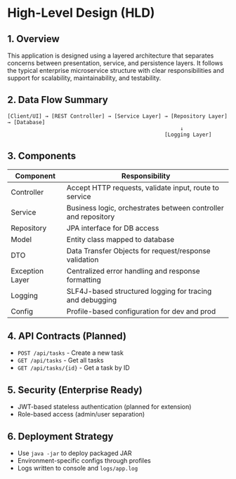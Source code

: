 # High-Level Design (HLD)

## 1. **Overview**
This application is designed using a layered architecture that separates concerns between presentation, service, and persistence layers. It follows the typical enterprise microservice structure with clear responsibilities and support for scalability, maintainability, and testability.

## 2. **Data Flow Summary**
```
[Client/UI] → [REST Controller] → [Service Layer] → [Repository Layer] → [Database]
                                                       ↓
                                                  [Logging Layer]
```

## 3. **Components**
| Component        | Responsibility                                                                 |
|------------------|----------------------------------------------------------------------------------|
| Controller       | Accept HTTP requests, validate input, route to service                          |
| Service          | Business logic, orchestrates between controller and repository                 |
| Repository       | JPA interface for DB access                                                     |
| Model            | Entity class mapped to database                                                 |
| DTO              | Data Transfer Objects for request/response validation                           |
| Exception Layer  | Centralized error handling and response formatting                              |
| Logging          | SLF4J-based structured logging for tracing and debugging                        |
| Config           | Profile-based configuration for dev and prod                                   |

## 4. **API Contracts** (Planned)
- `POST /api/tasks` - Create a new task
- `GET /api/tasks` - Get all tasks
- `GET /api/tasks/{id}` - Get a task by ID

## 5. **Security (Enterprise Ready)**
- JWT-based stateless authentication (planned for extension)
- Role-based access (admin/user separation)

## 6. **Deployment Strategy**
- Use `java -jar` to deploy packaged JAR
- Environment-specific configs through profiles
- Logs written to console and `logs/app.log`

